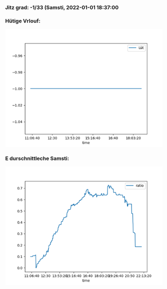 ### Jitz grad: -1/33 (Samsti, 2022-01-01 18:37:00

### Hütige Vrlouf:
![Graph](Today.png)

### E durschnittleche Samsti:
![Graph](Samsti.png)